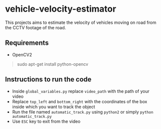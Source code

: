# vehicle-velocity-estimator
This projects aims to estimate the velocity of vehicles moving on road from the CCTV footage of the road.

## Requirements
* OpenCV2
> sudo apt-get install python-opencv

## Instructions to run the code
* Inside `global_variables.py` replace `video_path` with the path of your video
* Replace `top_left` and `bottom_right` with the coordinates of the box inside which you want to track the object
* Run the file named `automatic_track.py` using `python2` or simply `python automatic_track.py`
* Use `ESC` key to exit from the video
